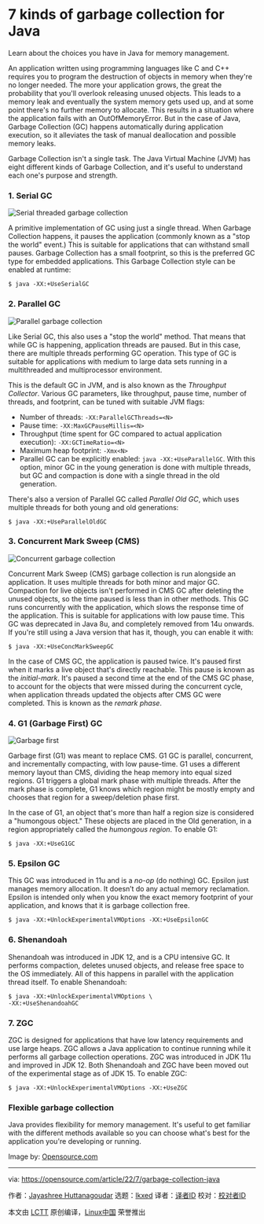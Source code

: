 [#]: subject: "7 kinds of garbage collection for Java"
[#]: via: "https://opensource.com/article/22/7/garbage-collection-java"
[#]: author: "Jayashree Huttanagoudar https://opensource.com/users/jayashree-huttanagoudar"
[#]: collector: "lkxed"
[#]: translator: " "
[#]: reviewer: " "
[#]: publisher: " "
[#]: url: " "

7 kinds of garbage collection for Java
======
Learn about the choices you have in Java for memory management.

An application written using programming languages like C and C++ requires you to program the destruction of objects in memory when they're no longer needed. The more your application grows, the great the probability that you'll overlook releasing unused objects. This leads to a memory leak and eventually the system memory gets used up, and at some point there's no further memory to allocate. This results in a situation where the application fails with an OutOfMemoryError. But in the case of Java, Garbage Collection (GC) happens automatically during application execution, so it alleviates the task of manual deallocation and possible memory leaks.

Garbage Collection isn't a single task. The Java Virtual Machine (JVM) has eight different kinds of Garbage Collection, and it's useful to understand each one's purpose and strength.

### 1. Serial GC

![Serial threaded garbage collection][1]

A primitive implementation of GC using just a single thread. When Garbage Collection happens, it pauses the application (commonly known as a "stop the world" event.) This is suitable for applications that can withstand small pauses. Garbage Collection has a small footprint, so this is the preferred GC type for embedded applications. This Garbage Collection style can be enabled at runtime:

```
$ java -XX:+UseSerialGC
```

### 2. Parallel GC

![Parallel garbage collection][2]

Like Serial GC, this also uses a "stop the world" method. That means that while GC is happening, application threads are paused. But in this case, there are multiple threads performing GC operation. This type of GC is suitable for applications with medium to large data sets running in a multithreaded and multiprocessor environment.

This is the default GC in JVM, and is also known as the *Throughput Collector*. Various GC parameters, like throughput, pause time, number of threads, and footprint, can be tuned with suitable JVM flags:

* Number of threads: `-XX:ParallelGCThreads=<N>`
* Pause time: `-XX:MaxGCPauseMillis=<N>`
* Throughput (time spent for GC compared to actual application execution): `-XX:GCTimeRatio=<N>`
* Maximum heap footprint: `-Xmx<N>`
* Parallel GC can be explicitly enabled: `java -XX:+UseParallelGC`. With this option, minor GC in the young generation is done with multiple threads, but GC and compaction is done with a single thread in the old generation.

There's also a version of Parallel GC called *Parallel Old GC*, which uses multiple threads for both young and old generations:

```
$ java -XX:+UseParallelOldGC
```

### 3. Concurrent Mark Sweep (CMS)

![Concurrent garbage collection][3]

Concurrent Mark Sweep (CMS) garbage collection is run alongside an application. It uses multiple threads for both minor and major GC. Compaction for live objects isn't performed in CMS GC after deleting the unused objects, so the time paused is less than in other methods. This GC runs concurrently with the application, which slows the response time of the application. This is suitable for applications with low pause time. This GC was deprecated in Java 8u, and completely removed from 14u onwards. If you're still using a Java version that has it, though, you can enable it with:

```
$ java -XX:+UseConcMarkSweepGC
```

In the case of CMS GC, the application is paused twice. It's paused first when it marks a live object that's directly reachable. This pause is known as the *initial-mark*. It's paused a second time at the end of the CMS GC phase, to account for the objects that were missed during the concurrent cycle, when application threads updated the objects after CMS GC were completed. This is known as the *remark phase*.

### 4. G1 (Garbage First) GC

![Garbage first][4]

Garbage first (G1) was meant to replace CMS. G1 GC is parallel, concurrent, and incrementally compacting, with low pause-time. G1 uses a different memory layout than CMS, dividing the heap memory into equal sized regions. G1 triggers a global mark phase with multiple threads. After the mark phase is complete, G1 knows which region might be mostly empty and chooses that region for a sweep/deletion phase first.

In the case of G1, an object that's more than half a region size is considered a "humongous object." These objects are placed in the Old generation, in a region appropriately called the *humongous region*. To enable G1:

```
$ java -XX:+UseG1GC
```

### 5. Epsilon GC

This GC was introduced in 11u and is a *no-op* (do nothing) GC. Epsilon just manages memory allocation. It doesn’t do any actual memory reclamation. Epsilon is intended only when you know the exact memory footprint of your application, and knows that it is garbage collection free.

```
$ java -XX:+UnlockExperimentalVMOptions -XX:+UseEpsilonGC
```

### 6. Shenandoah

Shenandoah was introduced in JDK 12, and is a CPU intensive GC. It performs compaction, deletes unused objects, and release free space to the OS immediately. All of this happens in parallel with the application thread itself. To enable Shenandoah:

```
$ java -XX:+UnlockExperimentalVMOptions \ 
-XX:+UseShenandoahGC
```

### 7. ZGC

ZGC is designed for applications that have low latency requirements and use large heaps. ZGC allows a Java application to continue running while it performs all garbage collection operations. ZGC was introduced in JDK 11u and improved in JDK 12. Both Shenandoah and ZGC have been moved out of the experimental stage as of JDK 15. To enable ZGC:

```
$ java -XX:+UnlockExperimentalVMOptions -XX:+UseZGC
```

### Flexible garbage collection

Java provides flexibility for memory management. It's useful to get familiar with the different methods available so you can choose what's best for the application you're developing or running.

Image by: [Opensource.com][5]

--------------------------------------------------------------------------------

via: https://opensource.com/article/22/7/garbage-collection-java

作者：[Jayashree Huttanagoudar][a]
选题：[lkxed][b]
译者：[译者ID](https://github.com/译者ID)
校对：[校对者ID](https://github.com/校对者ID)

本文由 [LCTT](https://github.com/LCTT/TranslateProject) 原创编译，[Linux中国](https://linux.cn/) 荣誉推出

[a]: https://opensource.com/users/jayashree-huttanagoudar
[b]: https://github.com/lkxed
[1]: https://opensource.com/sites/default/files/2022-07/jaya-java-gc-serial.webp
[2]: https://opensource.com/sites/default/files/2022-07/jaya-java-gc-parallel.webp
[3]: https://opensource.com/sites/default/files/2022-07/jaya-java-gc-concurrent.webp
[4]: https://opensource.com/sites/default/files/2022-07/g1.png
[5]: https://opensource.com/home-page-new

